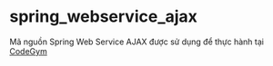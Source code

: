 # spring_webservice_ajax
Mã nguồn Spring Web Service AJAX được sử dụng để thực hành tại [CodeGym](https://codegym.vn)
